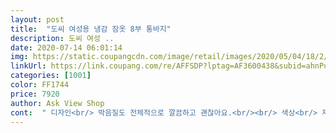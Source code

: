 ```yaml
---
layout: post 
title:  "도씨 여성용 냉감 잠옷 8부 통바지" 
description: 도씨 여성 ..
date: 2020-07-14 06:01:14 
img: https://static.coupangcdn.com/image/retail/images/2020/05/04/18/2/3b2fbd1c-066e-4824-9bbf-2967a73d6a5f.jpg 
linkUrl: https://link.coupang.com/re/AFFSDP?lptag=AF3600438&subid=ahnPublicAsk&pageKey=1548535430&itemId=2650469047&vendorItemId=70641308909&traceid=V0-113-d77ada5057a10f8b 
categories: [1001] 
color: FF1744 
price: 7920 
author: Ask View Shop 
cont:  " 디자인<br/> 박음질도 전체적으로 깔끔하고 괜찮아요.<br/><br/> 색상<br/> 재질<br/> 총평<br/>사이즈  키 165에 평소 66사이즈 입는데 잘 맞았어요.<br/> 허리도 편하고요.<br/><br/>가격<br/>가격을 생각하면 정말 득템한것 같아요.<br/><br/>가볍고, 예뻐요.<br/> 여름에 시원하게 입을 수 있을 만한 재질이에요.<br/><br/>거의 같은 느낌입니다.<br/> 정말 좋아요.<br/>^^ 취향에 따라 주문하시면 될 것 같아요.<br/><br/>고민하지 마세요<br/>그래서 늘 냉장고바지 같은 스타일을 너무 좋아하는데<br/>그래서 엄마, 시골에 계신 고모, 외숙모, 할머니 모두 사드리면 좋아하실 것 같아요.<br/><br/>그래서 이런 재질의 옷은 단색으로 주로 구입을 해서 입는데<br/>그레이 색이여서 무슨색이랑 입든 다 잘어울릴것 같아요.<br/><br/>길이가 짧은게 아니지만 워낙 시원한 소재라서<br/>날이 좀 더 더워지면 애정템이 될것 같아요.<br/><br/>남편이 꽃무늬스타일의 냉장고바지를 너무 싫어해요<br/>더 큰 사이즈 입어도 편할 수 있는 옷이니 추천 꾹 합니다<br/>모델처럼 위에 흰 티 입고 동네에는 나갈 수 있는 옷입니다<br/>몸에 촤르르 떨어져 내리듯 루즈함이 있는데 무게감없어서 여름에<br/>무난한 네이비색이라 이정도는 집앞에도 나갈수 있을거 같아요!<br/>바지 촉감이 엄청 시원해요 가볍고 안입은것같아요<br/>바지통이 넓어서 편한거같은데 재질이 촤르르하고 가벼워서<br/>부담없이 입기 좋아요<br/>사이즈<br/>색상<br/>시원하고 편한데 가격도 착합니다<br/>시원하고, 옷이 가벼워서 정말 좋아요.<br/><br/>싫다라는 말을 안하는 사람인지라 도저히 못 사입겠더라고요 ㅋㅋ<br/>아무래도 여름엔 옷이 달라붙거나 더운 소재의 옷은 정말 못입거든요<br/>여름맞이 준비로 기존에 없던 색상으로 구매 해 봤어요<br/>여름에 시원하게 입을만한거 골랐는데 가성비두 좋아요!<br/>여름에 입을 수 있는 시원한 소재로 마련했어요.<br/><br/>여름에도 긴 바지임에도 불구하고 잘 입을 수 있을 거 같아요<br/>옷이 가벼워서 어르신들도 좋아할 것 같아요.<br/>!<br/>인터넷이 싼거 다 아시잖아요 ㅋㅋㅋ<br/>잠옷으로 사긴 했지만 집앞에 잠깐 나갈때 입기에도 괜찮은것 같아요.<br/><br/>재질<br/>재질은 찰랑거리는 재질로 엄청 시원하고, 가벼워요.<br/><br/>저는 평소 66입는편이에요<br/>젊은 사람들이 입으니 좀 더 세련된 느낌도 있고요.<br/>^^<br/>제가 여름에 운동할때 아디다스 반팔 자주 입는데, 그 정도로 얇고 가벼워서 통풍도 잘 될것 같아요.<br/><br/>제가 이 제품을 <도씨 여성용 냉감 반팔 잠옷세트, FREE, 인디핑크>랑 같이 주문했는데,<br/>진짜 시원하게 잘 입을것 같아요<br/>집에서 홈웨어로 이만한 옷은 없다고 말할 정도로 너무 좋네요<br/>찰랑찰랑 거리는 느낌<br/>카키색으로 주문 해 봤어요<br/>통통한 몸매인데 허리 쨍김도 짱짱해요 밴드가 두툼해서 편해요.<br/><br/>프리사이즈로 큰 사이즈 입는 분들께도 편하게 입을 수 있는 사이즈 입니다<br/>피부에 달라붙지 않아서 너무 좋아요<br/>한겨울에도 반팔을 홈웨로 입는 여자인지라<br/>한마디로 진짜 시원합니다<br/>" 
---
```

